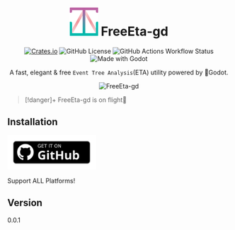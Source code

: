 <div align="center">

# ![LOGO](raw/logo.svg) FreeEta-gd

[![Crates.io](https://img.shields.io/crates/v/FreeEta.svg)](https://crates.io/crates/FreeEta)
![GitHub License](https://img.shields.io/github/license/Administroot/FreeEta)
![GitHub Actions Workflow Status](https://img.shields.io/github/actions/workflow/status/Administroot/FreeEta/rust.yml)
![Made with Godot](https://github.com/godotengine/godot)

A fast, elegant & free `Event Tree Analysis`(ETA) utility powered by 🤖Godot.

<img alt="FreeEta-gd" src="raw/showcase.gif" width="70%">

</div>

> [!danger]+
> FreeEta-gd is on flight🛫
>

## Installation

<a href="https://github.com/Administroot/FreeEta-gd/releases">
  <img src="raw/get_it_on_github.svg" alt="Get it on Github" width="200"/>
</a>

Support ALL Platforms!

## Version

0.0.1
